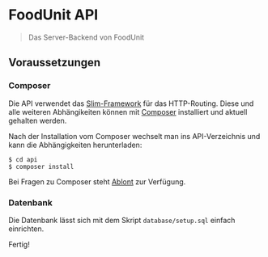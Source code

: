 # FoodUnit API
> Das Server-Backend von FoodUnit

## Voraussetzungen

### Composer

Die API verwendet das [Slim-Framework](http://www.slimframework.com/) für das HTTP-Routing. Diese und alle weiteren Abhängikeiten können mit [Composer](https://getcomposer.org/) installiert und aktuell gehalten werden.

Nach der Installation vom Composer wechselt man ins API-Verzeichnis und kann die Abhängigkeiten herunterladen:

```
$ cd api
$ composer install
```

Bei Fragen zu Composer steht [Ablont](https://github.com/ablont) zur Verfügung.

### Datenbank

Die Datenbank lässt sich mit dem Skript `database/setup.sql` einfach einrichten.

Fertig!

